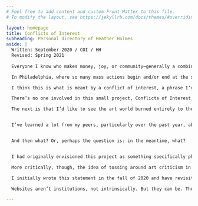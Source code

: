 ```yaml
---
# Feel free to add content and custom Front Matter to this file.
# To modify the layout, see https://jekyllrb.com/docs/themes/#overriding-theme-defaults

layout: homepage
title: Conflicts of Interest
subheading: Personal directory of Heather Holmes
aside: | 
  Written: September 2020 / COI / HH
  Revised: Spring 2021
  
  Everyone I know who makes money, joy, or community—generally a combination thereof—within the imperfectly bracketed space of the “art world” has, in the past year, reevaluated their relationship to the category of art and the practice of artmaking. Art showed its face in 2020: it could definitely do something, but it couldn’t stem the tide of the ongoing ravages of climate change; couldn’t get politicians into or out of office, offer up alternatives to electoral politics, or make desperately needed socialist/communist change possible; couldn’t resurrect those murdered by racism and racists or abolish policing and prisons; couldn’t halt a global pandemic or the social and economic devastation it’s wrought.

  In Philadelphia, where so many mass actions begin and/or end at the steps of the city’s best-known art museum—which also successfully unionized in 2020—protestors last spring and summer did not find refuge within those walls, which could’ve been opened up as a resource to the public. Sometimes it hits me that many of the most crucial public actions last year, from mass protest to encampment fortifications, unfolded along Philadelphia’s parkway, against the backdrop of its most prestigious and moneyed institutions. In terms of a shifting relationship to art, everyone has their own story; the tipping point is a personal matter. Mine came on the first day of June of this last endless year when, along with thousands others, I was teargassed at the foot of the Barnes Foundation. Recovering by the shuttered admissions booth, it suddenly and absurdly occurred to me that my companion that day, Wilmer, had exhibited his work here three years prior. As we coughed and heaved and rifled through our backpacks for water, people around us fleeing in every direction from the chemical clouds, I remembered that opening, how I’d dressed up and drank wine and was nervous, how it seemed very important. I wondered briefly whether and when anything like that would happen again, then my thoughts shifted from whether and when to why.

  I think this is what is meant by a conflict of interest, a phrase I’ve been drawn to for several years now. The only time it entered my life with any regularity was when I worked in an editorial capacity for the College Art Association, which maintains and often argues, rethinks, and revises its Statement on Conflict of Interest and Confidentiality for its journals, committees, boards, and so on. Particularly since part of CAA’s mission is to set ethical standards for the fields of art and art history within academia, it seems advisable to safeguard against nepotism as much as possible. Sometimes, though, when I worked there and would comb through the language of the COI statement on a granular level, it felt, to me, impossible. A reviewer of an exhibition couldn’t have any sort of relationship to the exhibition’s curator? An editor couldn’t assign a piece to herself or anyone on the editorial board of that journal? It felt out of step with my understanding of how the art world functions, which is not to offer up an endorsement of how the art world functions. It was hard to imagine art without imagining the entanglement of personal and professional relations, even if it felt worthwhile to try.

  There’s no one involved in this small project, Conflicts of Interest, who I don’t know intimately. The scope and nature of this intimacy varies widely across contributors, but remains a thread between them and me. I’m personally invested in everyone whose work appears here, and I’ve approached the task of commissioning and editing their work differently—in ways I both can and can’t quantify—than if the process had been double- or single-blind. This is my first conflict of interest.

  The next is that I’d like to see the art world burned entirely to the ground and reimagined, and I’d also like to retain a place within that world for myself and the people I care about. I spent most of the pandemic working at a grocery store, which offered up its own suite of traumas, but now I’m back in the realm of art-work and clinging to last year’s righteous anger which, for so many art institutions, is easily assimilable into corporate restructuring efforts. It strikes me as distinctly vile, and yet I do have a vested interest in the survival of the art world on multiple levels. There’s me—hard not to make oneself primary, despite efforts to the contrary—and the money I have made and stand to make within the ecosystem of artistic production, namely writing about art and editing other people’s writing about art. I’m a grantee of the Velocity Fund, which made this project possible, because I exist within art spaces, know where to look for funding and how to assemble a grant application, and have committed to a project rooted in the broad spectrum of “art or about art.” Then there are my friends and colleagues who sustain a life as artists, art handlers, writers, curators, editors, arts administrators, people who sit at the front desk, people who stand at the front door, people who guard the artwork, people who make sure the money lands in the correct bank accounts. I want them to feel fulfilled and secure. I want the same for myself. If art is the space in which we can all find that fulfillment and security, why not art? The answer to this in my own internal dialogue is that the structures that hold the art world in place were not built with us in mind—even if we are the very “creators of content”—and will continue to swerve away from our needs at every turn, unless we become unrecognizable to ourselves.


  I’ve learned a lot from my peers, particularly over the past year, about how we can collectivize within the structures that already exist. Maybe one day we’ll be the ones spearheading capital campaigns that raise millions of dollars, and from there we can choose to redistribute that money instead of erecting new structures built with only the tiniest segment of the population in mind, designed for the ceaseless churn of future capital campaigns. Or we can take over buildings that used to house art and transform them into spaces that house people, pushing the art into spaces we haven’t yet envisioned. Or we could create new spaces contingent on the equal and fair pay of everyone involved, spaces we could dismantle if and when that equality and fairness was no longer possible. Marcia Tucker, founder of the same New Museum that now siphons large portions of its operating budget into building expansions and teams of union-busting lawyers, envisioned the museum as a space that would operate nonhierarchically, collaboratively, and transparently, that would “question our own premises and methods regularly” and operate as a laboratory for new thought and practice. Experiments fail, on the level of individual praxis all the way up to the level of the nation-state. We could commit to dissolving our institutions when they no longer live up to any of the dictates of the mission statement.


  And then what? Or, perhaps the question is: in the meantime, what?


  I had originally envisioned this project as something specifically physical. I was—and remain—inspired and energized by publication projects like the Real Review and Packet Biweekly, and I wanted to create something beautiful and incisive but unprecious, released on a monthly basis, a single sheet of writing and/or/about art almost literally flung around the city to non-art spaces. But the moment in which I wrote the grant proposal and the moment we’re living in now are very different. Even as spaces begin to reopen, entering buildings like libraries, coffee shops, student unions, and other storefronts is different now and perhaps always will be.

  More critically, though, the idea of tossing around art criticism in the streets began to feel almost hatefully out of touch with the needs of Philadelphians navigating crushing precarity within a global pandemic. So, like everything else, Conflicts of Interest took a digital turn, and I often wondered whether the project had wandered so far from my original idea that I should just scrap it and return the grant money. I dragged my feet, as anyone involved in the project and the Velocity Fund itself can attest (sorry about all the missed deadlines, late emails, and the fact that the project is coming out a year and a half after it was supposed to!). Like almost everyone else, I lost jobs and took jobs I didn’t want to take and struggled with the people I love and struggled with myself and all the while this project hung over the scene, an unwelcome reminder of the specific ease of the life we all used to live. The instability of our situation had been building for some time, but it was nice to pretend it came on all at once in 2020.

  I initially wrote this statement in the fall of 2020 and have revisited it now, in the spring of 2021, when things look a little different but most of these fundamental questions remain unanswered. I’ve tweaked the pastness of my tenses but basically everything else is the same. If any of the wording in these contributions feels anachronistic, it’s because I took so long pulling the project together—but I felt it was important to retain the integrity of the moment in which these pieces were written, performed, produced. I am so grateful to the contributors for offering a piece of themselves to this project, particularly at a time when there were and continue to be much more dire, pressing needs at stake. And I am bowled over by the generosity and vision of Rahul, in whom I found not just a website designer but a collaborator. Rahul breathed new life and energy into this project when I really needed it and pushed me in the direction of thinking about Conflicts of Interest as a directory and a series of nodes; his playfulness helped stave off the death trap of taking oneself and one’s work too seriously.

  Websites aren’t institutions, not intrinsically. But they can be. They can also provide an alternative to institutional showcase (even as they become institutional showcase, as is becoming a norm), which is what I hope is happening here. I’ve given myself and others the latitude to say things and make gestures that feel necessary and wouldn’t be welcomed elsewhere. The scope of it is limited; it has to be. It is also literally limited to audiences in and around Philadelphia, hilariously (also Rahul). My intention is for it to live on beyond the ambit of this project, this granting period, this specific moment in time as a home for unconventional thought.

---
```

